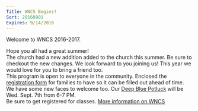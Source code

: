 ```yaml
---
Title: WNCS Begins!
Sort: 20160901
Expires: 9/14/2016
---
```

Welcome to WNCS 2016-2017.

Hope you all had a great summer!  
The church had a new addition added to the church this summer. 
Be sure to checkout the new changes. 
We look forward to you joining us! 
This year we would love for you to bring a friend too.  
This program is open to everyone in the community. 
Enclosed the <a href="assets\pdf\Registration Form.pdf" target="blank">registration form</a> for families to have so it can be filled out ahead of time.  
We have some new faces to welcome too. 
Our <a href="assets\img\WNCS Potluck Invite.jpg" target="blank">Deep Blue Potluck</a> will be Wed. Sept. 7th from 6-7 PM.  
Be sure to get registered for classes. 
<a href="assets\pdf\WNCS NEWS 16-17.pdf" target="blank">More information on WNCS</a> 

